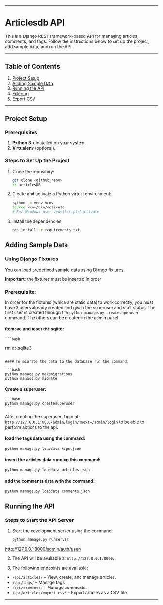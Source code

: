 
---

# Articlesdb API

This is a Django REST framework-based API for managing articles, comments, and tags. Follow the instructions below to set up the project, add sample data, and run the API.

---

## Table of Contents

1. [Project Setup](#project-setup)
2. [Adding Sample Data](#adding-sample-data)
3. [Running the API](#running-the-api)
4. [Filtering](#filtering)
4. [Export CSV](#export-csv)

---

## Project Setup

### Prerequisites

1. **Python 3.x** installed on your system.
3. **Virtualenv** (optional).

### Steps to Set Up the Project

1. Clone the repository:

    ```bash
    git clone <github_repo>
    cd articlesDB
    ```

2. Create and activate a Python virtual environment:

    ```bash
    python -m venv venv
    source venv/bin/activate  
    # For Windows use: venv\Scripts\activate
    ```

3. Install the dependencies:

    ```bash
    pip install -r requirements.txt
    ```


## Adding Sample Data

### Using Django Fixtures

You can load predefined sample data using Django fixtures. 

**Importart**: the fixtures must be inserted in order

### Prerequisite: 
In order for the fixtures (which are static data) to work correctly, you must have 3 users already created and given the superuser and staff status. 
The first user is created through the ```python manage.py createsuperuser``` command. 
The others can be created in the admin panel. 

#### Remove and reset the sqlite:

    ```bash
rm db.sqlite3
```

#### To migrate the data to the database run the command:

```bash
python manage.py makemigrations
python manage.py migrate
```

#### Create a superuser:

    ```bash
    python manage.py createsuperuser
    ```
After creating the superuser, login at:
    ```
    http://127.0.0.1:8000/admin/login/?next=/admin/login``` to be able to perform actions to the api. 
    

#### load the tags data using the command:

```bash
python manage.py loaddata tags.json  
```

#### insert the articles data running this command:

```bash
python manage.py loaddata articles.json  
```

#### add the comments data with the command:

```bash
python manage.py loaddata comments.json  
```



## Running the API

### Steps to Start the API Server

1. Start the development server using the command:

    ```bash
    python manage.py runserver
    ```

http://127.0.0.1:8000/admin/auth/user/

2. The API will be available at `http://127.0.0.1:8000/`.

34. The following endpoints are available:
   - `/api/articles/` – View, create, and manage articles.
   - `/api/tags/` – Manage tags.
   - `/api/comments/` – Manage comments.
   - `/api/articles/export_csv/` – Export articles as a CSV file.

---